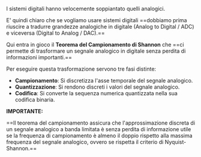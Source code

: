 
I sistemi digitali hanno velocemente soppiantato quelli analogici.

E' quindi chiaro che se vogliamo usare sistemi digitali ==dobbiamo prima riuscire a tradurre grandezze analogiche in digitale (Analog to Digital / ADC) e viceversa (Digital to Analog / DAC).==

Qui entra in gioco il **Teorema del Campionamento di Shannon** che ==ci permette di trasformare un segnale analogico in digitale senza perdita di informazioni importanti.==

Per eseguire questa trasformazione servono tre fasi distinte:

 - **Campionamento**: Si discretizza l'asse temporale del segnale analogico.
 - **Quantizzazione**: Si rendono discreti i valori del segnale analogico.
 - **Codifica**: Si converte la sequenza numerica quantizzata nella sua codifica binaria.

**IMPORTANTE:** 

==Il teorema del campionamento assicura che l'approssimazione discreta di un segnale analogico a banda limitata è senza perdita di informazione utile se la frequenza di campionamento è almeno il doppio rispetto alla massima frequenza del segnale analogico, ovvero se rispetta il criterio di Nyquist-Shannon.==